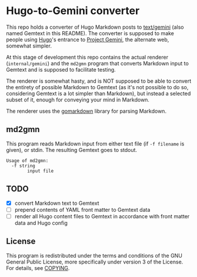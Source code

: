 # Hugo-to-Gemini converter

This repo holds a converter of Hugo Markdown posts to
[text/gemini][Gemtext] (also named Gemtext in this README). The
converter is supposed to make people using [Hugo](https://gohugo.io)'s
entrance to [Project Gemini][Gemini], the alternate web, somewhat
simpler.

[Gemini]: https://gemini.circumlunar.space
[Gemtext]: https://gemini.circumlunar.space/docs/specification.html

At this stage of development this repo contains the actual renderer
(`internal/gemini`) and the `md2gmn` program that converts Markdown
input to Gemtext and is supposed to facilitate testing.

The renderer is somewhat hasty, and is NOT supposed to be able to
convert the entirety of possible Markdown to Gemtext (as it's not
possible to do so, considering Gemtext is a lot simpler than Markdown),
but instead a selected subset of it, enough for conveying your mind in
Markdown.

The renderer uses the [gomarkdown][gomarkdown] library for parsing
Markdown.

[gomarkdown]: https://github.com/gomarkdown/markdown

## md2gmn

This program reads Markdown input from either text file (if `-f
filename` is given), or stdin. The resulting Gemtext goes to stdout.

```
Usage of md2gmn:
  -f string
        input file
```

## TODO

+ [x] convert Markdown text to Gemtext
+ [ ] prepend contents of YAML front matter to Gemtext data
+ [ ] render all Hugo content files to Gemtext in accordance with front
  matter data and Hugo config

## License

This program is redistributed under the terms and conditions of the GNU
General Public License, more specifically under version 3 of the
License. For details, see [COPYING](COPYING).
